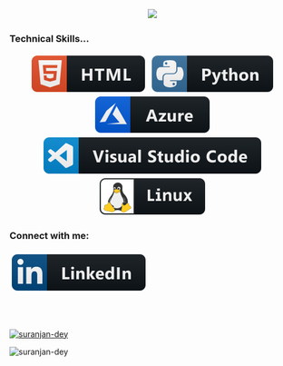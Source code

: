 <!-- Readme File -->

<p align="center"><b>
<!--   <a href="https://github.com/DenverCoder1/readme-typing-svg"> -->
    <img src="https://readme-typing-svg.herokuapp.com?color=13cd0a&width=400&height=30&lines=Hello👋+I'm+Suranjan+Dey...;System+Administrator;Learning+Data+Engineering...;Nice+To+Meet+You...;Thanks+For+Visiting+My+Profile.&center=true"></a></b></p>
    
### Technical Skills...

<p align="center">
  <!-- Icons source  https://github.com/MikeCodesDotNET/ColoredBadges -->
  <img src="https://github.com/Suranjan-Dey/Suranjan-Dey/blob/main/svg/html.svg" alt="html" style="vertical-align:top; margin:4px">   
  <img src="https://github.com/Suranjan-Dey/Suranjan-Dey/blob/main/svg/python.svg" alt="python" style="vertical-align:top; margin:4px">
 <img src="https://github.com/Suranjan-Dey/Suranjan-Dey/blob/main/svg/azure.svg" alt="aws" style="vertical-align:top; margin:4px">
 <img src="https://github.com/Suranjan-Dey/Suranjan-Dey/blob/main/svg/visualstudiocode.svg" alt="vscode" style="vertical-align:top; margin:4px">
<img src="https://github.com/Suranjan-Dey/Suranjan-Dey/blob/main/svg/linux.svg" alt="linux" style="vertical-align:top; margin:4px">
</p>

<h3 align="left">Connect with me:</h3>
    <a href="https://www.linkedin.com/in/suranjandey/"> <img src="https://github.com/Suranjan-Dey/Suranjan-Dey/blob/main/svg/linkedin.svg" alt="linkedin" style="vertical-align:top; margin:6px 4px"></a>

<br><br>

<p align="left"> <a href="https://github.com/ryo-ma/github-profile-trophy"><img src="https://github-profile-trophy.vercel.app/?username=suranjan-dey" alt="suranjan-dey" /></a> </p>

<p align="left"> <img src="https://komarev.com/ghpvc/?username=suranjan-dey&label=Profile%20views&color=13cd0a&style=flat" alt="suranjan-dey" /> </p>

